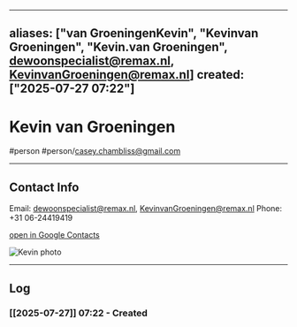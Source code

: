 
---
aliases: ["van GroeningenKevin", "Kevinvan Groeningen", "Kevin.van Groeningen", dewoonspecialist@remax.nl, KevinvanGroeningen@remax.nl]
created: ["2025-07-27 07:22"]
---
# Kevin van Groeningen
#person #person/casey.chambliss@gmail.com

 

----

## Contact Info

Email: dewoonspecialist@remax.nl, KevinvanGroeningen@remax.nl
Phone: +31  06-24419419

[open in Google Contacts](https://contacts.google.com/person/c261709522338840261)

![Kevin photo](https://lh3.googleusercontent.com/cm/AGPWSu91_1lSZ7Q6hKCRQSyKLNKkxzvUbZw_utx8WryqEbf0N4tLrO7zAJaoOuSkPvVc4wcVGw=s100)

----

## Log

### [[2025-07-27]] 07:22 - Created

